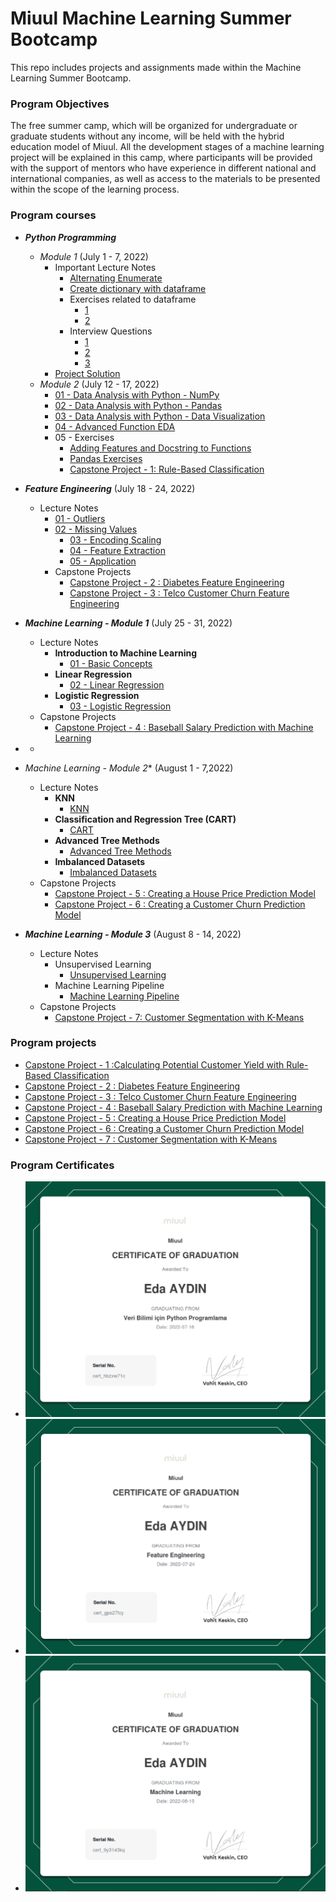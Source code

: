 # Miuul Machine Learning Summer Bootcamp

This repo includes projects and assignments made within the Machine Learning Summer Bootcamp.

### Program Objectives

The free summer camp, which will be organized for undergraduate or graduate students without any income, will be held
with the hybrid education model of Miuul. All the development stages of a machine learning project will be explained in
this camp, where participants will be provided with the support of mentors who have experience in different national and
international companies, as well as access to the materials to be presented within the scope of the learning process.

### Program courses

- **_Python Programming_**
  - _Module 1_ (July 1 - 7, 2022)
    - Important Lecture Notes
      - [Alternating Enumerate](https://github.com/edaaydinea/Miuul-Machine-Learning-Summer-Bootcamp/blob/main/Module%201/alternating_enumerate.py)
      - [Create dictionary with dataframe](https://github.com/edaaydinea/Miuul-Machine-Learning-Summer-Bootcamp/blob/main/Module%201/create_dictionary.py)
      - Exercises related to dataframe
        - [1](https://github.com/edaaydinea/Miuul-Machine-Learning-Summer-Bootcamp/blob/main/Module%201/change_names.py)
        - [2](https://github.com/edaaydinea/Miuul-Machine-Learning-Summer-Bootcamp/blob/main/Module%201/change_names2.py)
      - Interview Questions
        - [1](https://github.com/edaaydinea/Miuul-Machine-Learning-Summer-Bootcamp/blob/main/Module%201/interview_question.py)
        - [2](https://github.com/edaaydinea/Miuul-Machine-Learning-Summer-Bootcamp/blob/main/Module%201/interview_question2.py)
        - [3](https://github.com/edaaydinea/Miuul-Machine-Learning-Summer-Bootcamp/blob/main/Module%201/interview_question3.py)
    - [Project Solution](https://github.com/edaaydinea/Miuul-Machine-Learning-Summer-Bootcamp/blob/main/Module%201/homework1.py)
  - _Module 2_ (July 12 - 17, 2022)
    - [01 - Data Analysis with Python - NumPy](https://github.com/edaaydinea/Miuul-Machine-Learning-Summer-Bootcamp/blob/58c70bbff0821c0df160aebe21689df238611ea9/Module%202/01%20-%20Data%20Analysis%20with%20Python%20-%20NumPy)
    - [02 - Data Analysis with Python - Pandas](https://github.com/edaaydinea/Miuul-Machine-Learning-Summer-Bootcamp/blob/58c70bbff0821c0df160aebe21689df238611ea9/Module%202/02%20-%20Data%20Analysis%20with%20Python%20-%20Pandas)
    - [03 - Data Analysis with Python - Data Visualization](https://github.com/edaaydinea/Miuul-Machine-Learning-Summer-Bootcamp/blob/58c70bbff0821c0df160aebe21689df238611ea9/Module%202/03%20-%20Data%20Analysis%20with%20Python%20-%20Data%20Visualization)
    - [04 - Advanced Function EDA](https://github.com/edaaydinea/Miuul-Machine-Learning-Summer-Bootcamp/blob/58c70bbff0821c0df160aebe21689df238611ea9/Module%202/04%20-%20Advanced%20Functional%20EDA)
    - 05 - Exercises
      - [Adding Features and Docstring to Functions](https://github.com/edaaydinea/Miuul-Machine-Learning-Summer-Bootcamp/blob/58c70bbff0821c0df160aebe21689df238611ea9/Module%202/05%20-%20Exercises/Adding%20Features%20and%20DocString%20to%20Functions.ipynb)
      - [Pandas Exercises](https://github.com/edaaydinea/Miuul-Machine-Learning-Summer-Bootcamp/blob/58c70bbff0821c0df160aebe21689df238611ea9/Module%202/05%20-%20Exercises/Pandas%20Exercises.ipynb)
      - [Capstone Project - 1: Rule-Based Classification](https://github.com/edaaydinea/Miuul-Machine-Learning-Summer-Bootcamp/blob/main/Module%202/05%20-%20Exercises/Capstone%20Project%201%20-%20Calculating%20Potential%20Customer%20Yield%20with%20Rule-Based%20Classification.ipynb)
- **_Feature Engineering_** (July 18 - 24, 2022)
  - Lecture Notes
    - [01 - Outliers](https://github.com/edaaydinea/Miuul-Machine-Learning-Summer-Bootcamp/blob/ca797061e0f8751da8c8709f96a6f4d89f736627/Module%203/01%20-%20Outliers.ipynb)
    - [02 - Missing Values](https://github.com/edaaydinea/Miuul-Machine-Learning-Summer-Bootcamp/blob/ca797061e0f8751da8c8709f96a6f4d89f736627/Module%203/02%20-%20Missing%20Values.ipynb)
      - [03 - Encoding Scaling](https://github.com/edaaydinea/Miuul-Machine-Learning-Summer-Bootcamp/blob/ca797061e0f8751da8c8709f96a6f4d89f736627/Module%203/03%20-%20Encoding%20Scaling.ipynb)
      - [04 - Feature Extraction](https://github.com/edaaydinea/Miuul-Machine-Learning-Summer-Bootcamp/blob/ca797061e0f8751da8c8709f96a6f4d89f736627/Module%203/04%20-%20Feature%20Extraction.ipynb)
      - [05 - Application](https://github.com/edaaydinea/Miuul-Machine-Learning-Summer-Bootcamp/blob/ca797061e0f8751da8c8709f96a6f4d89f736627/Module%203/05%20-%20Application.ipynb)
    - Capstone Projects
      - [Capstone Project - 2 : Diabetes Feature Engineering](https://github.com/edaaydinea/Miuul-Machine-Learning-Summer-Bootcamp/blob/main/Module%203/Capstone%20Project%202%20-%20Diabetes%20Feature%20Engineering/Capstone%20Project%202%20-%20Diabetes%20Feature%20Engineering.ipynb)
      - [Capstone Project - 3 : Telco Customer Churn Feature Engineering](https://github.com/edaaydinea/Miuul-Machine-Learning-Summer-Bootcamp/blob/fe6a3a9c7feb469df29c38f647c7f96f9abdd73f/Module%203/Capstone%20Project%203%20-%20Telco%20Customer%20Churn%20Feature%20Engineering/Capstone%20Project%203%20-%20Telco%20Customer%20Churn%20Feature%20Engineering.ipynb)
- **_Machine Learning - Module 1_** (July 25 - 31, 2022)
  - Lecture Notes
    - **Introduction to Machine Learning**
      - [01 - Basic Concepts](Module%204/01%20-%20Basic%20Concepts.ipynb)
    - **Linear Regression**
      - [02 - Linear Regression](Module%204/02%20-%20Linear%20Regression.ipynb)
    - **Logistic Regression**
      - [03 - Logistic Regression](Module%204/03%20-%20Logistic%20Regression.ipynb)
  - Capstone Projects
    - [Capstone Project - 4 : Baseball Salary Prediction with Machine Learning](https://github.com/edaaydinea/Miuul-Machine-Learning-Summer-Bootcamp/blob/main/Module%204/Capstone%20Project%204%20-%20Salary%20Prediction%20in%20Machine%20Learning.ipynb)
-
  *
- *_Machine Learning - Module 2_** (August 1 - 7,2022)
  - Lecture Notes
    - **KNN**
      - [KNN](https://github.com/edaaydinea/Miuul-Machine-Learning-Summer-Bootcamp/blob/8172641675d70a3542de36d040accf41581abd81/Module%205/KNN.ipynb)
    - **Classification and Regression Tree (CART)**
      - [CART](https://github.com/edaaydinea/Miuul-Machine-Learning-Summer-Bootcamp/blob/8172641675d70a3542de36d040accf41581abd81/Module%205/CART.ipynb)
    - **Advanced Tree Methods**
      - [Advanced Tree Methods](https://github.com/edaaydinea/Miuul-Machine-Learning-Summer-Bootcamp/blob/8172641675d70a3542de36d040accf41581abd81/Module%205/Advanced%20Tree%20Methods.ipynb)
    - **Imbalanced Datasets**
      - [Imbalanced Datasets](https://github.com/edaaydinea/Miuul-Machine-Learning-Summer-Bootcamp/blob/8172641675d70a3542de36d040accf41581abd81/Module%205/Dengesiz-Veri-Seti.ipynb)
  - Capstone Projects
    - [Capstone Project - 5 : Creating a House Price Prediction Model](https://github.com/edaaydinea/Miuul-Machine-Learning-Summer-Bootcamp/blob/main/Module%205/Capstone%20Project%20-%205%20-%20Creating%20a%20House%20Price%20Prediction%20Model/Capstone%20Project%205%20-%20Creating%20a%20House%20Price%20Prediction%20Model.ipynb)
    - [Capstone Project - 6 : Creating a Customer Churn Prediction Model](https://github.com/edaaydinea/Miuul-Machine-Learning-Summer-Bootcamp/blob/main/Module%205/Capstone%20Project%20-%206%20-%20Creating%20a%20Customer%20Churn%20Prediction%20Model/Capstone%20Project%20-%206%20-%20Creating%20a%20Customer%20Churn%20Prediction%20Model.ipynb)

- **_Machine Learning - Module 3_** (August 8 - 14, 2022)
  - Lecture Notes
    - Unsupervised Learning
      - [Unsupervised Learning](https://github.com/edaaydinea/Miuul-Machine-Learning-Summer-Bootcamp/blob/main/Module%206/Unsupervised%20Learning/Unsupervised%20Learning.ipynb)
    - Machine Learning Pipeline
      - [Machine Learning Pipeline](https://github.com/edaaydinea/Miuul-Machine-Learning-Summer-Bootcamp/blob/main/Module%206/Machine%20Learning%20Pipeline/End%20to%20End%20Diabetes%20Machine%20Learning%20Pipeline.ipynb)
  - Capstone Projects
    - [Capstone Project - 7: Customer Segmentation with K-Means]()

### Program projects

- [Capstone Project - 1 :Calculating Potential Customer Yield with Rule-Based Classification](https://github.com/edaaydinea/Miuul-Machine-Learning-Summer-Bootcamp/blob/main/Module%202/05%20-%20Exercises/Capstone%20Project%201%20-%20Calculating%20Potential%20Customer%20Yield%20with%20Rule-Based%20Classification.ipynb)
- [Capstone Project - 2 : Diabetes Feature Engineering](https://github.com/edaaydinea/Miuul-Machine-Learning-Summer-Bootcamp/blob/main/Module%203/Capstone%20Project%202%20-%20Diabetes%20Feature%20Engineering/Capstone%20Project%202%20-%20Diabetes%20Feature%20Engineering.ipynb)
- [Capstone Project - 3 : Telco Customer Churn Feature Engineering](https://github.com/edaaydinea/Miuul-Machine-Learning-Summer-Bootcamp/blob/fe6a3a9c7feb469df29c38f647c7f96f9abdd73f/Module%203/Capstone%20Project%203%20-%20Telco%20Customer%20Churn%20Feature%20Engineering/Capstone%20Project%203%20-%20Telco%20Customer%20Churn%20Feature%20Engineering.ipynb)
- [Capstone Project - 4 : Baseball Salary Prediction with Machine Learning](https://github.com/edaaydinea/Miuul-Machine-Learning-Summer-Bootcamp/blob/main/Module%204/Capstone%20Project%204%20-%20Salary%20Prediction%20in%20Machine%20Learning.ipynb)
- [Capstone Project - 5 : Creating a House Price Prediction Model](https://github.com/edaaydinea/Miuul-Machine-Learning-Summer-Bootcamp/blob/main/Module%205/Capstone%20Project%20-%205%20-%20Creating%20a%20House%20Price%20Prediction%20Model/Capstone%20Project%205%20-%20Creating%20a%20House%20Price%20Prediction%20Model.ipynb)
- [Capstone Project - 6 : Creating a Customer Churn Prediction Model](https://github.com/edaaydinea/Miuul-Machine-Learning-Summer-Bootcamp/blob/main/Module%205/Capstone%20Project%20-%206%20-%20Creating%20a%20Customer%20Churn%20Prediction%20Model/Capstone%20Project%20-%206%20-%20Creating%20a%20Customer%20Churn%20Prediction%20Model.ipynb)
- [Capstone Project - 7 : Customer Segmentation with K-Means]()

### Program Certificates

- ![Python Programming for Data Science](Certificates/python_programming_for_data_science.jpg)
- ![Feature Engineering](Certificates/feature_engineering.png)
- ![Machine Learning](Certificates/machine_learning.png)

